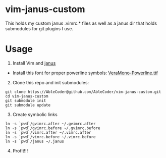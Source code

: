 vim-janus-custom
==========

This holds my custom janus .vimrc.* files as well as a janus dir that
holds submodules for git plugins I use.

# Usage

1. Install Vim and [janus](https://github.com/carlhuda/janus)
  
  * Install this font for proper powerline symbols: [VeraMono-Powerline.ttf](https://github.com/gbuntu127/gfonts/blob/master/VeraMono-Powerline.ttf)

2. Clone this repo and init submodules:

  ```
  git clone https://AbleCoder@github.com/AbleCoder/vim-janus-custom.git
  cd vim-janus-custom
  git submodule init
  git submodule update
  ```

3. Create symbolic links

  ```
  ln -s `pwd`/gvimrc.after ~/.gvimrc.after
  ln -s `pwd`/gvimrc.before ~/.gvimrc.before
  ln -s `pwd`/vimrc.after ~/.vimrc.after
  ln -s `pwd`/vimrc.before ~/.vimrc.before
  ln -s `pwd`/janus ~/.janus
  ```

4. Profit!!!
